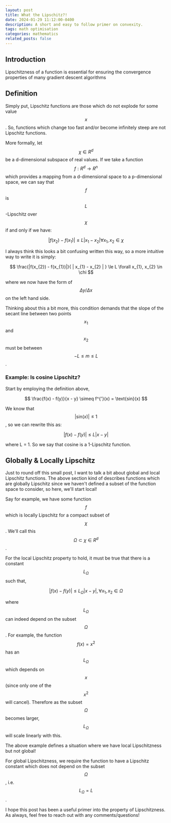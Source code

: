 ```yaml
---
layout: post
title: What the Lipschitz?!
date: 2024-01-29 11:12:00-0400
description: A short and easy to follow primer on convexity.
tags: math optimisation
categories: mathematics
related_posts: false
---
```


## Introduction

Lipschitzness of a function is essential for ensuring the convergence properties of many gradient descent algorithms

## Definition

Simply put, Lipschitz functions are those which do not explode for some value $$x$$. So, functions which change too fast and/or become infinitely steep are not Lipschitz functions.

More formally, let $$\chi \in R^{d}$$ be a d-dimensional subspace of real values. If we take a function $$f: R^{d} \rightarrow R^{n}$$ which provides a mapping from a d-dimensional space to a p-dimensional space, we can say that $$f$$ is $$L$$-Lipschitz over $$\chi$$ if and only if we have:

$$
|f(x_{2}) - f(x_{1})| \le L | x_{1} - x_{2} | \forall x_{1}, x_{2} \in \chi
$$

I always think this looks a bit confusing written this way, so a more intuitive way to write it is simply:

$$
\frac{|f(x_{2}) - f(x_{1})|}{ | x_{1} - x_{2} | } \le L \forall x_{1}, x_{2} \in \chi
$$

where we now have the form of $$\Delta y / \Delta x$$ on the left hand side.

Thinking about this a bit more, this condition demands that the slope of the secant line between two points $$x_{1}$$ and $$x_{2}$$ must be between $$-L \le m \le L$$.

### Example: Is cosine Lipschitz?

Start by employing the definition above,

$$
\frac{f(x) - f(y)}{x - y} \simeq f^{'}(x) = \text{sin}(x)
$$

We know that $$|\text{sin}(x)| \le 1$$, so we can rewrite this as:

$$
|f(x) - f(y)| \le L | x - y |
$$

where L = 1. So we say that cosine is a 1-Lipschitz function.

## Globally & Locally Lipschitz

Just to round off this small post, I want to talk a bit about global and local Lipschitz functions. The above section kind of describes functions which are globally Lipschitz since we haven't defined a subset of the function space to consider, so here, we'll start local!

Say for example, we have some function $$f$$ which is locally Lipschitz for a compact subset of $$\chi$$. We'll call this $$\Omega \subset \chi \in R^{d}$$.

For the local Lipschitz property to hold, it must be true that there is a constant $$L_{\Omega}$$ such that,

$$
|f(x) - f(y)| \le L_{\Omega} | x - y |, \forall x_{1}, x_{2} \in \Omega
$$

where $$L_{\Omega}$$ can indeed depend on the subset $$\Omega$$. For example, the function $$f(x) = x^{2}$$ has an $$L_{\Omega}$$ which depends on $$x$$ (since only one of the $$x^{2}$$ will cancel). Therefore as the subset $$\Omega$$ becomes larger, $$L_{\Omega}$$ will scale linearly with this.

The above example defines a situation where we have local Lipschitzness but not global!

For global Lipschitzness, we require the function to have a Lipschitz constant which does not depend on the subset $$\Omega$$, i.e. $$L_{\Omega} = L$$.

I hope this post has been a useful primer into the property of Lipschitzness. As always, feel free to reach out with any comments/questions!
